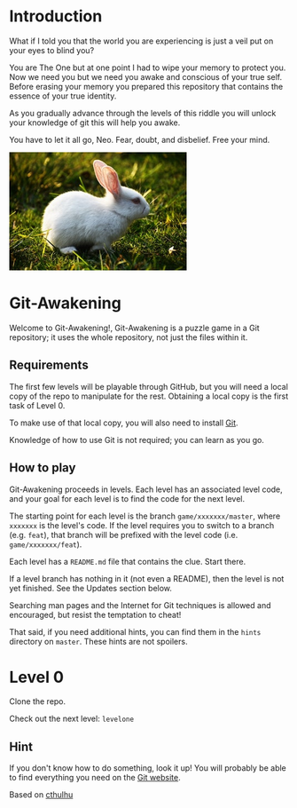 Introduction
=============

What if I told you that the world you are experiencing is just a veil
put on your eyes to blind you?

You are The One but at one point I had to wipe your memory to protect you.
Now we need you but we need you awake and conscious of your true self. Before
erasing your memory you prepared this repository that contains the essence 
of your true identity.

As you gradually advance through the levels of this riddle you will unlock 
your knowledge of git this will help you awake.

You have to let it all go, Neo. Fear, doubt, and disbelief. Free your mind.

![Follow me](white-rabbit.jpg)

Git-Awakening
=============

Welcome to Git-Awakening!, Git-Awakening is a puzzle
game in a Git repository; it uses the whole repository, not just the files 
within it.


Requirements
------------

The first few levels will be playable through GitHub, but you will need 
a local copy of the repo to manipulate for the rest. Obtaining a local 
copy is the first task of Level 0.

To make use of that local copy, you will also need to install [Git][].

Knowledge of how to use Git is not required; you can learn as you go.

[Git]: https://git-scm.com/downloads

How to play
-----------

Git-Awakening proceeds in levels. Each level has an associated level code, 
and your goal for each level is to find the code for the next level.

The starting point for each level is the branch `game/xxxxxxx/master`,
where `xxxxxxx` is the level's code. If the level requires you to switch
to a branch (e.g. `feat`), that branch will be prefixed with the level
code (i.e. `game/xxxxxxx/feat`).

Each level has a `README.md` file that contains the clue. Start there.

If a level branch has nothing in it (not even a README), then the level 
is not yet finished. See the Updates section below.

Searching man pages and the Internet for Git techniques is allowed and 
encouraged, but resist the temptation to cheat!

That said, if you need additional hints, you can find them in the 
`hints` directory on `master`. These hints are not spoilers.

Level 0
=======

Clone the repo.

Check out the next level: `levelone`

Hint
----

If you don't know how to do something, look it up! You will probably be 
able to find everything you need on the [Git website][gitdoc].

[gitdoc]: https://git-scm.com/doc

Based on [cthulhu][]

[cthulhu]: https://github.com/tpenguinltg/cthulhu
